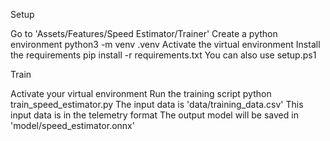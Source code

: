 Setup

Go to 'Assets/Features/Speed Estimator/Trainer'
Create a python environment python3 -m venv .venv
Activate the virtual environment
Install the requirements pip install -r requirements.txt
You can also use setup.ps1

Train

Activate your virtual environment
Run the training script python train_speed_estimator.py
The input data is 'data/training_data.csv'
This input data is in the telemetry format
The output model will be saved in 'model/speed_estimator.onnx'
